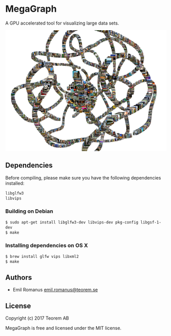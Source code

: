 # MegaGraph

A GPU accelerated tool for visualizing large data sets.

![10000 images](/screenshot.jpg?raw=true "10 000 images rendered in real time on a cheap laptop")

## Dependencies

Before compiling, please make sure you have the following dependencies installed:

```
libglfw3
libvips
```

### Building on Debian

```
$ sudo apt-get install libglfw3-dev libvips-dev pkg-config libgsf-1-dev
$ make
```


### Installing dependencies on OS X

```
$ brew install glfw vips libxml2
$ make
```

## Authors

* Emil Romanus <emil.romanus@teorem.se>


## License

Copyright (c) 2017 Teorem AB

MegaGraph is free and licensed under the MIT license.
